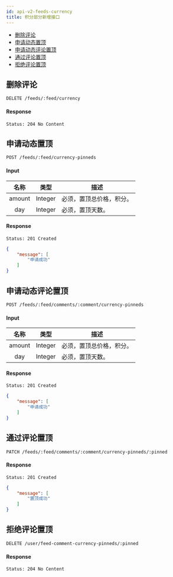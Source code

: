 ```yaml
---
id: api-v2-feeds-currency
title: 积分部分新增接口
---
```


- [删除评论](#删除评论)
- [申请动态置顶](#申请动态置顶)
- [申请动态评论置顶](#申请动态评论置顶)
- [通过评论置顶](#通过评论置顶)
- [拒绝评论置顶](#拒绝评论置顶)

## 删除评论

```
DELETE /feeds/:feed/currency
```

#### Response

```
Status: 204 No Content
```

## 申请动态置顶

```
POST /feeds/:feed/currency-pinneds
```

#### Input

| 名称 | 类型 | 描述 |
|:----:|:----:|----|
| amount | Integer | 必须，置顶总价格，积分。 |
| day | Integer | 必须，置顶天数。|

#### Response

```
Status: 201 Created
```
```json
{
    "message": [
        "申请成功"
    ]
}
```

## 申请动态评论置顶

```
POST /feeds/:feed/comments/:comment/currency-pinneds
```

#### Input

| 名称 | 类型 | 描述 |
|:----:|:----:|----|
| amount | Integer | 必须，置顶总价格，积分。 |
| day | Integer | 必须，置顶天数。|

#### Response

```
Status: 201 Created
```
```json
{
    "message": [
        "申请成功"
    ]
}
```

## 通过评论置顶

```
PATCH /feeds/:feed/comments/:comment/currency-pinneds/:pinned
```

#### Response

```
Status: 201 Created
```
```json
{
    "message": [
        "置顶成功"
    ]
}
```

## 拒绝评论置顶

```
DELETE /user/feed-comment-currency-pinneds/:pinned
```

#### Response

```
Status: 204 No Centent
```

